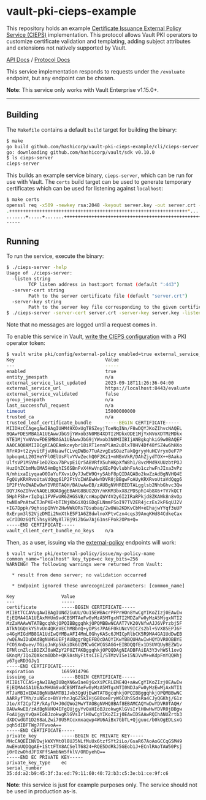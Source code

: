 # vault-pki-cieps-example

This repository holds an example [Certificate Issuance External Policy
Service (CIEPS)](https://developer.hashicorp.com/vault/docs/v1.15.x/secrets/pki/cieps)
implementation. This protocol allows Vault PKI operators to customize
certificate validation and templating, adding subject attributes and
extensions not natively supported by Vault.

[API Docs](https://developer.hashicorp.com/vault/api-docs/v1.15.x/secret/pki#set-certificate-issuance-external-policy-service-cieps-configuration) / [Protocol Docs](https://developer.hashicorp.com/vault/docs/v1.15.x/secrets/pki/cieps)

This service implementation responds to requests under the `/evaluate`
endpoint, but any endpoint can be chosen.

**Note**: This service only works with Vault Enterprise v1.15.0+.

---

## Building

The `Makefile` contains a default `build` target for building the binary:

```bash
$ make
go build github.com/hashicorp/vault-pki-cieps-example/cli/cieps-server
go: downloading github.com/hashicorp/vault/sdk v0.10.0
$ ls cieps-server
cieps-server
```

This builds an example service binary, `cieps-server`, which can be run for
use with Vault. The `certs` build target can be used to generate temporary
certificates which can be used for listening against `localhost`:

```bash
$ make certs
openssl req -x509 -newkey rsa:2048 -keyout server.key -out server.crt -sha256 -days 3650 -nodes -subj "/CN=localhost" -addext "subjectAltName = DNS:localhost"
.+++++++++++++++++++++++++++++++++++++++++++++++++++++++++++++++++*.......................+..+.+..+...+.+...+.....+.............+.....+...+++++++++++++++++++++++++++++++++++++++++++++++++++++++++++++++++*............+.........+...+...+..........+............+..+...............+...+.+.........+...+...+...........+.........+.+........+...+....+........+...+++++++++++++++++++++++++++++++++++++++++++++++++++++++++++++++++
.......+.....+.......+++++++++++++++++++++++++++++++++++++++++++++++++++++++++++++++++*.+...+....+......+.....+...+....+.....+.+...............+++++++++++++++++++++++++++++++++++++++++++++++++++++++++++++++++*..+..+.........+....+..+...................+............+..+.......+........+......+.+.........+..+....+........+...+...+.+..............+.......+..+...+.......+..+...+++++++++++++++++++++++++++++++++++++++++++++++++++++++++++++++++
-----
```

## Running

To run the service, execute the binary:

```bash
$ ./cieps-server -help
Usage of ./cieps-server:
  -listen string
    	TCP listen address in host:port format (default ":443")
  -server-cert string
    	Path to the server certificate file (default "server.crt")
  -server-key string
    	Path to the server key file corresponding to the given certificate file (default "server.key")
$ ./cieps-server -server-cert server.crt -server-key server.key -listen localhost:8443
```

Note that no messages are logged until a request comes in.

To enable this service in Vault, [write the CIEPS configuration](https://developer.hashicorp.com/vault/api-docs/v1.15.x/secret/pki#set-certificate-issuance-external-policy-service-cieps-configuration)
with a PKI operator token:

```bash
$ vault write pki/config/external-policy enabled=true external_service_url=https://localhost:8443/evaluate trusted_leaf_certificate_bundle=@/path/to/server.crt
Key                                 Value
---                                 -----
enabled                             true
entity_jmespath                     n/a
external_service_last_updated       2023-09-18T11:26:36-04:00
external_service_url                https://localhost:8443/evaluate
external_service_validated          false
group_jmespath                      n/a
last_successful_request             n/a
timeout                             15000000000
trusted_ca                          n/a
trusted_leaf_certificate_bundle     -----BEGIN CERTIFICATE-----
MIIDHzCCAgegAwIBAgIUHM49XOxUgTBSZeyjToeNqINn/F8wDQYJKoZIhvcNAQEL
BQAwFDESMBAGA1UEAwwJbG9jYWxob3N0MB4XDTIzMDkxODE1MjYxNVoXDTMzMDkx
NTE1MjYxNVowFDESMBAGA1UEAwwJbG9jYWxob3N0MIIBIjANBgkqhkiG9w0BAQEF
AAOCAQ8AMIIBCgKCAQEAmkceybr18iRT1ennPlAm2uDlxT0HV4Df48fSZ4w6hHXo
RFrA9+t2zyvitFjvUHaawfCLvqDWBo7TuAzvgEuSOazTakQgryyHuHCVryx0eF7P
bpboqmLL20IHeYFlOElUsFlvYVwZechQ0F2Kz1+mNBnVkR/DAhZjydTOX++BAaka
UlfsVP1MSVmF1eD2kxv7bPvpEiQr5ABVRfX5uhHKpXfW8h1/8vcMMd9XUUzbtPOJ
HuzOhZCbmMuOMA5HmBghIS6SBnFvX4KwVnpXEoPQvlubhFsAo1czhwFnJIxa3vPz
N/mhixaIiyqaaO0DaYuFXvxLOy7JwEW9Q+ySAbF8pQIDAQABo2kwZzAdBgNVHQ4E
FgQUyKRXRvoUtaVdQqg61P2FtVoIWAEwHwYDVR0jBBgwFoAUyKRXRvoUtaVdQqg6
1P2FtVoIWAEwDwYDVR0TAQH/BAUwAwEB/zAUBgNVHREEDTALgglsb2NhbGhvc3Qw
DQYJKoZIhvcNAQELBQADggEBAHG8BUO2QY/nKKM3bxX8ZPDSphI4b8X6+TV7kQCT
5HphFSh+rIqDqi1FVFwUR6ZHGSVB/cnHapQWY4V2y6I2IRaRPkjd8ZKAWk8n8vOp
twN0aPnAtwCTJnPKE+bTINjKbGiXQiGDqELNmmFSoI97TV2ER4jczEs2kF6qUJ2V
+IG7Dppk/9qhsspQhVn2HwNWkORs7Qsubaq/2w0Wa2KDKvCbM+eEhajwYYqf3uUP
0xErpm3lS2VjzDMIi2NmXtkE5F1A6Z8dwlnoXPtvCzn4cqs39AnqKHd84CdkeCax
xCrID0z6QfCShsy85My8l7Bj9i2bGw7Aj61nsFPok2OPm+Q=
-----END CERTIFICATE-----
vault_client_cert_bundle_no_keys    n/a
```

Then, as a user, issuing via the [external-policy](https://developer.hashicorp.com/vault/api-docs/v1.15.x/secret/pki#generate-certificate-and-key-with-external-policy)
endpoints will work:

```
$ vault write pki/external-policy/issue/my-policy-name common_name="localhost" key_type=ec key_bits=256
WARNING! The following warnings were returned from Vault:

  * result from demo server; no validation occurred

  * Endpoint ignored these unrecognized parameters: [common_name]

Key                 Value
---                 -----
certificate         -----BEGIN CERTIFICATE-----
MIIBtTCCAVugAwIBAgIUNd2iuUU/Ou15EWBAcrPFPrHOn8YwCgYIKoZIzj0EAwIw
EjEQMA4GA1UEAxMHUm9vdCBSMTAeFw0yMzA5MTgxNTI2MDZaFw0yMzA5MjgxNTI2
MzZaMAAwWTATBgcqhkjOPQIBBggqhkjOPQMBBwNCAAT7VK20VNfwAJJ6VPrzbj5F
ATkN1GQnkYShvUn4QKeVEChMBbnQ+yOPSs7PA6F0kUNcV9ICZs2bl+SVX85EPJ6F
o4GgMIGdMB8GA1UdIwQYMBaAFI4MmL0GhyKASc6JMICpRlbCK5R9MA4GA1UdDwEB
/wQEAwIDuDAdBgNVHSUEFjAUBggrBgEFBQcDAQYIKwYBBQUHAwIwHQYDVR0OBBYE
FCOSXnQvev/TGigJnKp5kkiDk6UZMCwGCWCGSAGG+EIBDQQfEx1DSUVQUyBEZW1v
IFNlcnZlciBDZXJ0aWZpY2F0ZTAKBggqhkjOPQQDAgNIADBFAiEA3Y3vhWSl1ovQ
6KnqM/IQoZQAkcm0Dbh+QK9AsNyFitsCIEI/STMzVISe15NJVvM+wKdpFmYQQHhj
y67geRD3GJy1
-----END CERTIFICATE-----
expiration          1695914796
issuing_ca          -----BEGIN CERTIFICATE-----
MIIBiTCCAS+gAwIBAgIUBqXN6wIae8jGxXiPCRLENE4Q+aAwCgYIKoZIzj0EAwIw
EjEQMA4GA1UEAxMHUm9vdCBSMTAeFw0yMzA5MTgxNTI0NDJaFw0yMzEwMjAxNTI1
MTJaMBIxEDAOBgNVBAMTB1Jvb3QgUjEwWTATBgcqhkjOPQIBBggqhkjOPQMBBwNC
AARRyfTMh/zuNSco+BYVrhnJqGZSkIHjG80xe8ryW6CUhSSdsRa4CJyQGKhj/G1z
J1o/Xf2Cpf2P/kAyfU+J0dQWo2MwYTAOBgNVHQ8BAf8EBAMCAQYwDwYDVR0TAQH/
BAUwAwEB/zAdBgNVHQ4EFgQUjgyYvQaHIoBJzokwgKlGVsIrlH0wHwYDVR0jBBgw
FoAUjgyYvQaHIoBJzokwgKlGVsIrlH0wCgYIKoZIzj0EAwIDSAAwRQIhANUZrtb3
dXDCwdGT1D268aLZwi70U5RCcxmxaqwp4WU6AiBx7GbTL+Qjguuc/b0kOgEDLsxG
pqh5dIBFTWg7FFwvoA==
-----END CERTIFICATE-----
private_key         -----BEGIN EC PRIVATE KEY-----
MHcCAQEEINVIwjkWXYMtOl8UJ5NLfMuUx6tzfSYt2iLo/GsaR67AoAoGCCqGSM49
AwEHoUQDQgAE+1SttFTX8ACSelT6824+RQE5DdRkJ5GEob1J+ECnlRAoTAW50Psj
j0rOzwOhdJFDXFfSAmbNm5fklV/ORDyehQ==
-----END EC PRIVATE KEY-----
private_key_type    ec
serial_number       35:dd:a2:b9:45:3f:3a:ed:79:11:60:40:72:b3:c5:3e:b1:ce:9f:c6
```

**Note**: this service is just for example purposes only. The service should
not be used in production as-is.
